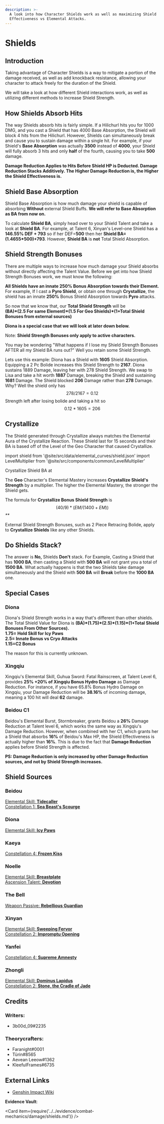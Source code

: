 ```yaml
---
description: >-
  A look into how Character Shields work as well as maximizing Shield
  Effectiveness vs Elemental Attacks.
---
```


# Shields

## Introduction

Taking advantage of Character Shields is a way to mitigate a portion of the damage received, as well as add knockback resistance, allowing your character to attack freely for the duration of the Shield.

We will take a look at how different Shield interactions work, as well as utilizing different methods to increase Shield Strength.

## How Shields Absorb Hits

The way Shields absorb hits is fairly simple. If a Hilichurl hits you for 1000 DMG, and you cast a Shield that has 4000 Base Absorption, the Shield will block 4 hits from the Hilichurl. However, Shields can simultaneously break and cause you to sustain damage within a single hit. For example, if your Shield's **Base Absorption** was actually **3500** instead of **4000**, your Shield will fully absorb 3 hits and only **half** of the fourth, causing you to take **500** damage.

**Damage Reduction Applies to Hits Before Shield HP is Deducted. Damage Reduction Stacks Additively. The Higher Damage Reduction is, the Higher the Shield Effectiveness is.**

## Shield Base Absorption

Shield Base Absorption is how much damage your shield is capable of absorbing **Without** external Shield Buffs. **We will refer to Base Absorption as BA from now on.**

To calculate **Shield BA**, simply head over to your Shield Talent and take a look at **Shield BA**. For example, at Talent 6, Xinyan's Level-one Shield has a **146.55% DEF + 793** so if her DEF=**500** then her **Shield BA=\(1.4655\*500\)+793**. However, **Shield BA** is **not** Total Shield Absorption.

## Shield Strength Bonuses

There are multiple ways to increase how much damage your Shield absorbs without directly affecting the Talent Value. Before we get into how Shield Strength Bonuses work, we must know the following:

**All Shields have an innate 250% Bonus Absorption towards their Element.** For example, If I cast a **Pyro Shield**, or obtain one through **Crystallize**, the shield has an innate **250%** Bonus Shield Absorption towards **Pyro** attacks.

So now that we know that, our **Total Shield Strength** will be  
**\(BA\)\*\(2.5 For same Element\)\*\(1.5 For Geo Shields\)\*\(1+Total Shield Bonuses from external sources\)**

**Diona is a special case that we will look at later down below.**

Note: **Shield Strength Bonuses only apply to active characters.**

You may be wondering "What happens if I lose my Shield Strength Bonuses AFTER all my Shield BA runs out?" Well you retain some Shield Strength.

Lets use this example: Diona has a Shield with **1605** Shield Absorption. Equipping a 2 Pc Bolide increases this Shield Strength to **2167**. Diona sustains 1889 Damage, leaving her with 278 Shield Strength. We swap to Lisa and take a hit worth **1887** Damage, breaking the Shield and sustaining **1681** Damage. The Shield blocked **206** Damage rather than **278** Damage. Why? Well the shield only has $$278/2167=0.12$$ Strength left after losing bolide and taking a hit so $$0.12*1605=206$$

## Crystallize

The Shield generated through Crystallize always matches the Elemental Aura of the Crystallize Reaction. These Shield last for 15 seconds and their BA is based off of the Level of the Geo Character that caused Crystallize.

import shield from '@site/src/data/elemental_curves/shield.json'
import LevelMultiplier from '@site/src/components/common/LevelMultiplier'

Crystallize Shield BA at <LevelMultiplier curve={shield} />

The **Geo** Character's Elemental Mastery increases **Crystallize Shield's Strength** by a multiplier. The higher the Elemental Mastery, the stronger the Shield gets.

The formula for **Crystallize Bonus Shield Strength** is $$(40/9) * (EM/(1400+EM))$$ _\*\*_

External Shield Strength Bonuses, such as 2 Piece Retracing Bolide, apply to **Crystallize Shields** like any other Shields.

## Do Shields Stack?

The answer is **No,** Shields **Don't** stack. For Example, Casting a Shield that has **1000 BA**, then casting a Shield with **500 BA** will not grant you a total of **1500 BA**. What actually happens is that the two Shields take damage simultaneously and the Shield with **500 BA** will **Break** before the **1000 BA** one.

## Special Cases

### Diona

Diona's Shield Strength works in a way that's different than other shields. The Total Shield Value for Diona is **\(BA\)\*\(1.75\)\*\(2.5\)\*\(1.15\)\*\(1+Total Shield Bonuses From Other Sources\).  
1.75= Hold Skill for Icy Paws  
2.5= Innate Bonus vs Cryo Attacks  
1.15=C2 Bonus**

The reason for this is currently unknown.

### Xingqiu

Xingqiu's Elemental Skill, Guhua Sword: Fatal Rainscreen, at Talent Level 6, provides **25% +20% of Xingqiu Bonus Hydro Damage** as Damage Reduction. For instance, if you have 65.8% Bonus Hydro Damage on Xingqiu, your Damage Reduction will be **38.16%** of incoming damage, meaning a 100 hit will deal **62** damage.

### Beidou C1

Beidou's Elemental Burst, Stormbreaker, grants Beidou a **26%** Damage Reduction at Talent level 6, which works the same way as Xingqiu's Damage Reduction. However, when combined with her C1, which grants her a Shield that absorbs **16%** of Beidou's Max HP, the Shield Effectiveness is actually higher than **16%**. This is due to the fact that **Damage Reduction** applies before Shield Strength is affected.

**PS: Damage Reduction is only increased by other Damage Reduction sources, and not by Shield Strength increases.**

## Shield Sources

### Beidou

[Elemental Skill: **Tidecaller**](../../characters/electro/beidou.md#attacks)  
[Constellation 1: **Sea Beast's Scourge**](../../characters/electro/beidou.md#constellations)

### Diona

[Elemental Skill: **Icy Paws**](../../characters/cryo/diona.md#attacks)

### Kaeya

[Constellation 4: **Frozen Kiss**](../../characters/cryo/kaeya.md#constellations)

### Noelle

[Elemental Skill: **Breastplate**](../../characters/geo/noelle.md#attacks)  
[Ascension Talent: **Devotion**](../../characters/geo/noelle.md#ascension-passives)

### The Bell

[Weapon Passive: **Rebellious Guardian**](../../equipment/weapons/claymores.md#the-bell)

### Xinyan

[Elemental Skill: **Sweeping Fervor**](../../characters/pyro/xinyan.md#attacks)  
[Constellation 2: **Impromptu Opening**](../../characters/pyro/xinyan.md#constellations)

### Yanfei

[Constellation 4: **Supreme Amnesty**](../../characters/pyro/yanfei.md#constellations)

### Zhongli

[Elemental Skill: **Dominus Lapidus**](../../characters/geo/zhongli.md#attacks)  
[Constellation 2: **Stone, the Cradle of Jade**](../../characters/geo/zhongli.md#constellations)

## Credits

### Writers:

* 3b00d_09\#2235

### Theorycrafters:

* Faranight\#0001
* Türin\#8565
* Aevean Leeow\#1362
* KleefulFrames\#6735

## External Links

* [Genshin Impact Wiki](https://genshin-impact.fandom.com/wiki/Genshin_Impact_Wiki)

**Evidence Vault**:

<Card item={require('../../evidence/combat-mechanics/damage/shields.md')} />
